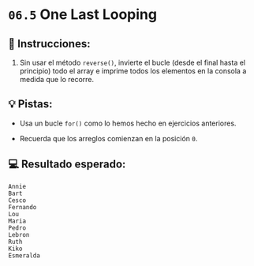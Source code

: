# `06.5` One Last Looping

## 📝 Instrucciones:

1. Sin usar el método `reverse()`, invierte el bucle (desde el final hasta el principio) todo el array e imprime todos los elementos en la consola a medida que lo recorre.

## 💡 Pistas:

+ Usa un bucle `for()` como lo hemos hecho en ejercicios anteriores.

+ Recuerda que los arreglos comienzan en la posición `0`.

## 💻 Resultado esperado:

```text
Annie
Bart
Cesco
Fernando
Lou
Maria
Pedro
Lebron
Ruth
Kiko
Esmeralda
```
